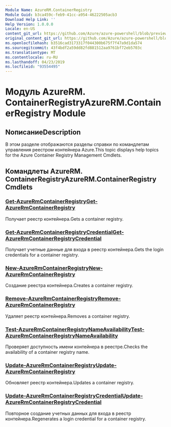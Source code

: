```yaml
---
Module Name: AzureRM.ContainerRegistry
Module Guid: b3ca459c-feb9-41cc-a954-46222505acb3
Download Help Link: ''
Help Version: 1.0.0.0
Locale: en-US
content_git_url: https://github.com/Azure/azure-powershell/blob/preview/src/ResourceManager/ContainerRegistry/Commands.ContainerRegistry/help/AzureRM.ContainerRegistry.md
original_content_git_url: https://github.com/Azure/azure-powershell/blob/preview/src/ResourceManager/ContainerRegistry/Commands.ContainerRegistry/help/AzureRM.ContainerRegistry.md
ms.openlocfilehash: b3516cad3173317f044300b675f7f47a9d1da574
ms.sourcegitcommit: 43f4bdf2a59dd82fd881512aa9761bf72eb5703c
ms.translationtype: MT
ms.contentlocale: ru-RU
ms.lasthandoff: 04/23/2019
ms.locfileid: "93554495"
---
```

# <span data-ttu-id="2c46f-101">Модуль AzureRM. ContainerRegistry</span><span class="sxs-lookup"><span data-stu-id="2c46f-101">AzureRM.ContainerRegistry Module</span></span>
## <span data-ttu-id="2c46f-102">Nописание</span><span class="sxs-lookup"><span data-stu-id="2c46f-102">Description</span></span>
<span data-ttu-id="2c46f-103">В этом разделе отображаются разделы справки по командлетам управления реестром контейнера Azure.</span><span class="sxs-lookup"><span data-stu-id="2c46f-103">This topic displays help topics for the Azure Container Registry Management Cmdlets.</span></span>

## <span data-ttu-id="2c46f-104">Командлеты AzureRM. ContainerRegistry</span><span class="sxs-lookup"><span data-stu-id="2c46f-104">AzureRM.ContainerRegistry Cmdlets</span></span>
### [<span data-ttu-id="2c46f-105">Get-AzureRmContainerRegistry</span><span class="sxs-lookup"><span data-stu-id="2c46f-105">Get-AzureRmContainerRegistry</span></span>](Get-AzureRmContainerRegistry.md)
<span data-ttu-id="2c46f-106">Получает реестр контейнера.</span><span class="sxs-lookup"><span data-stu-id="2c46f-106">Gets a container registry.</span></span>

### [<span data-ttu-id="2c46f-107">Get-AzureRmContainerRegistryCredential</span><span class="sxs-lookup"><span data-stu-id="2c46f-107">Get-AzureRmContainerRegistryCredential</span></span>](Get-AzureRmContainerRegistryCredential.md)
<span data-ttu-id="2c46f-108">Получает учетные данные для входа в реестр контейнера.</span><span class="sxs-lookup"><span data-stu-id="2c46f-108">Gets the login credentials for a container registry.</span></span>

### [<span data-ttu-id="2c46f-109">New-AzureRmContainerRegistry</span><span class="sxs-lookup"><span data-stu-id="2c46f-109">New-AzureRmContainerRegistry</span></span>](New-AzureRmContainerRegistry.md)
<span data-ttu-id="2c46f-110">Создание реестра контейнера.</span><span class="sxs-lookup"><span data-stu-id="2c46f-110">Creates a container registry.</span></span>

### [<span data-ttu-id="2c46f-111">Remove-AzureRmContainerRegistry</span><span class="sxs-lookup"><span data-stu-id="2c46f-111">Remove-AzureRmContainerRegistry</span></span>](Remove-AzureRmContainerRegistry.md)
<span data-ttu-id="2c46f-112">Удаляет реестр контейнера.</span><span class="sxs-lookup"><span data-stu-id="2c46f-112">Removes a container registry.</span></span>

### [<span data-ttu-id="2c46f-113">Test-AzureRmContainerRegistryNameAvailability</span><span class="sxs-lookup"><span data-stu-id="2c46f-113">Test-AzureRmContainerRegistryNameAvailability</span></span>](Test-AzureRmContainerRegistryNameAvailability.md)
<span data-ttu-id="2c46f-114">Проверяет доступность имени контейнера в реестре.</span><span class="sxs-lookup"><span data-stu-id="2c46f-114">Checks the availability of a container registry name.</span></span>

### [<span data-ttu-id="2c46f-115">Update-AzureRmContainerRegistry</span><span class="sxs-lookup"><span data-stu-id="2c46f-115">Update-AzureRmContainerRegistry</span></span>](Update-AzureRmContainerRegistry.md)
<span data-ttu-id="2c46f-116">Обновляет реестр контейнера.</span><span class="sxs-lookup"><span data-stu-id="2c46f-116">Updates a container registry.</span></span>

### [<span data-ttu-id="2c46f-117">Update-AzureRmContainerRegistryCredential</span><span class="sxs-lookup"><span data-stu-id="2c46f-117">Update-AzureRmContainerRegistryCredential</span></span>](Update-AzureRmContainerRegistryCredential.md)
<span data-ttu-id="2c46f-118">Повторное создание учетных данных для входа в реестр контейнера.</span><span class="sxs-lookup"><span data-stu-id="2c46f-118">Regenerates a login credential for a container registry.</span></span>

